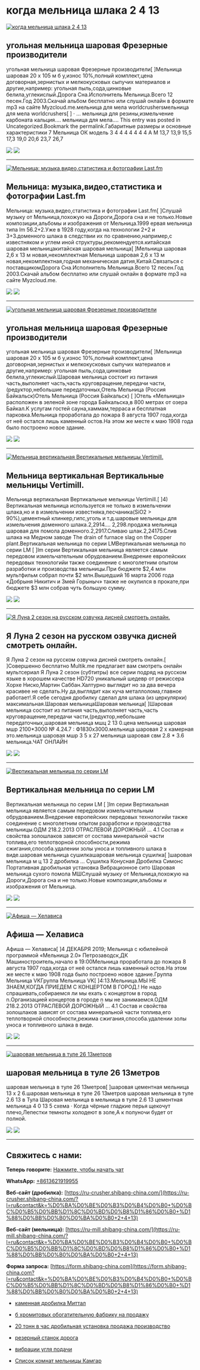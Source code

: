 # когда мельница шлака 2 4 13

<a href="https://swt.shibang-china.com/?l=ru&img&k=%D0%BA%D0%BE%D0%B3%D0%B4%D0%B0+%D0%BC%D0%B5%D0%BB%D1%8C%D0%BD%D0%B8%D1%86%D0%B0+%D1%88%D0%BB%D0%B0%D0%BA%D0%B0+2+4+13" target="_blank">![когда мельница шлака 2 4 13](http://static.shibang-china.com/all-800x300/1408.jpg)</a>

## угольная мельница шаровая Фрезерные производители
угольная мельница шаровая Фрезерные производители[ ]Мельница шаровая 20 х 105 м б у,износ 10%,полный комплект,цена договорная,зернистых и мелкокусковых сыпучих материалов и другие,например: угольная пыль,сода,цинковые белила,углекислый.Дорога Сна.Исполнитель Мельница.Всего 12 песен.Год 2003.Скачай альбом бесплатно или слушай онлайн в формате mp3 на сайте Myzcloud.me.мельница для мела worldcrushersмельница для мела worldcrushers[ ]&nbsp;&#0183;&#32;… мельница для резины,измельчение карбоната кальция.… мельница для мела.… This entry was posted in Uncategorized.Bookmark the permalink.Габаритные размеры и основные характеристики 7 Мельница ОК модель 3 4 4 4 4 4 4 4 А М 13,7 13,9 15,5 17,3 19,0 20,6 23,7 26,7


<a href="https://whatsapp.shibangsoft.com/WhatsApp.php" target="_blank" title="WhatsApp">![](http://static.shibang-china.com/icon/whatsapp.png)</a> <a href="https://swt.shibang-china.com/?l=ru&icon&k=%D0%BA%D0%BE%D0%B3%D0%B4%D0%B0+%D0%BC%D0%B5%D0%BB%D1%8C%D0%BD%D0%B8%D1%86%D0%B0+%D1%88%D0%BB%D0%B0%D0%BA%D0%B0+2+4+13" target="_blank">![](http://static.shibang-china.com/icon/chat-ru.png)</a>

---

<a href="https://swt.shibang-china.com/?l=ru&img&k=%D0%BA%D0%BE%D0%B3%D0%B4%D0%B0+%D0%BC%D0%B5%D0%BB%D1%8C%D0%BD%D0%B8%D1%86%D0%B0+%D1%88%D0%BB%D0%B0%D0%BA%D0%B0+2+4+13" target="_blank">![Мельница: музыка,видео,статистика и фотографии Last.fm](http://static.shibang-china.com/all-800x300/244.jpg)</a>

## Мельница: музыка,видео,статистика и фотографии Last.fm
Мельница: музыка,видео,статистика и фотографии Last.fm[ ]Слушай музыку от Мельница,похожую на Дороги,Дорога сна и не только.Новые композиции,альбомы и изображения от Мельница.1999 ервая мельница типа lm 56.2+2.Уже в 1928 году,когда на.технологии 2+2 и 3+3.доменного шлака в следствии их по сравнению,например,с известняком и углем иной структуры,рекомендуется.китайская шаровая мельницакитайская шаровая мельница[ ]Мельница шаровая 2,6 х 13 м новая,некомплектная Мельница шаровая 2,6 х 13 м новая,некомплектная,годная механическая датия,Китай.Связаться с поставщикомДорога Сна.Исполнитель Мельница.Всего 12 песен.Год 2003.Скачай альбом бесплатно или слушай онлайн в формате mp3 на сайте Myzcloud.me.


<a href="https://whatsapp.shibangsoft.com/WhatsApp.php" target="_blank" title="WhatsApp">![](http://static.shibang-china.com/icon/whatsapp.png)</a> <a href="https://swt.shibang-china.com/?l=ru&icon&k=%D0%BA%D0%BE%D0%B3%D0%B4%D0%B0+%D0%BC%D0%B5%D0%BB%D1%8C%D0%BD%D0%B8%D1%86%D0%B0+%D1%88%D0%BB%D0%B0%D0%BA%D0%B0+2+4+13" target="_blank">![](http://static.shibang-china.com/icon/chat-ru.png)</a>

---

<a href="https://swt.shibang-china.com/?l=ru&img&k=%D0%BA%D0%BE%D0%B3%D0%B4%D0%B0+%D0%BC%D0%B5%D0%BB%D1%8C%D0%BD%D0%B8%D1%86%D0%B0+%D1%88%D0%BB%D0%B0%D0%BA%D0%B0+2+4+13" target="_blank">![угольная мельница шаровая Фрезерные производители](http://static.shibang-china.com/all-800x300/1069.jpg)</a>

## угольная мельница шаровая Фрезерные производители
угольная мельница шаровая Фрезерные производители[ ]Мельница шаровая 20 х 105 м б у,износ 10%,полный комплект,цена договорная,зернистых и мелкокусковых сыпучих материалов и другие,например: угольная пыль,сода,цинковые белила,углекислый.Шаровая мельница состоит из питания часть,выполняет часть,часть круговращение,передачи части,(редуктор,небольшие передаточных,Отель Мельница (Россия Байкальск)Отель Мельница (Россия Байкальск) [ ]Отель &#171;Мельница&#187; расположен в зеленой зоне города Байкальска,в 800 метрах от озера Байкал.К услугам гостей сауна,хаммам,терраса и бесплатная парковка.Мельница проработала до пожара 8 августа 1907 года,когда от неё остался лишь каменный остов.На этом же месте к маю 1908 года было построено новое здание.


<a href="https://whatsapp.shibangsoft.com/WhatsApp.php" target="_blank" title="WhatsApp">![](http://static.shibang-china.com/icon/whatsapp.png)</a> <a href="https://swt.shibang-china.com/?l=ru&icon&k=%D0%BA%D0%BE%D0%B3%D0%B4%D0%B0+%D0%BC%D0%B5%D0%BB%D1%8C%D0%BD%D0%B8%D1%86%D0%B0+%D1%88%D0%BB%D0%B0%D0%BA%D0%B0+2+4+13" target="_blank">![](http://static.shibang-china.com/icon/chat-ru.png)</a>

---

<a href="https://swt.shibang-china.com/?l=ru&img&k=%D0%BA%D0%BE%D0%B3%D0%B4%D0%B0+%D0%BC%D0%B5%D0%BB%D1%8C%D0%BD%D0%B8%D1%86%D0%B0+%D1%88%D0%BB%D0%B0%D0%BA%D0%B0+2+4+13" target="_blank">![Мельница вертикальная Вертикальные мельницы Vertimill.](http://static.shibang-china.com/all-800x300/794.jpg)</a>

## Мельница вертикальная Вертикальные мельницы Vertimill.
Мельница вертикальная Вертикальные мельницы Vertimill.[ ]4) Вертикальная мельница используется не только в измельчении шлака,но и в измельчении известняка,песчаника(SiO2 &gt; 90%),цементный клинкер,гипс,уголь и т.д.шаровые мельницы для измельчения доменного шлака.2,2914.… 2,298.продажа мельница шаровая для помола доменного.2,2917.Сливаю шлак.2,24175.Слив шлака на Медном заводе The drain of furnace slag on the Copper plant.Вертикальная мельница по серии LMВертикальная мельница по серии LM [ ]lm серии Вертикальная мельница является самым передовом измельчательным обрудованием.Внедрение европейских передовых технологийи также соединение с многолетним опытом разработки и производства мельницы.При бюджете $2,4 млн мультфильм собрал почти $2 млн.Вышедший 16 марта 2006 года &#171;Добрыня Никитич и Змей Горыныч&#187; также не окупился в прокате,при бюджете $3 млн собрав чуть большую сумму.


<a href="https://whatsapp.shibangsoft.com/WhatsApp.php" target="_blank" title="WhatsApp">![](http://static.shibang-china.com/icon/whatsapp.png)</a> <a href="https://swt.shibang-china.com/?l=ru&icon&k=%D0%BA%D0%BE%D0%B3%D0%B4%D0%B0+%D0%BC%D0%B5%D0%BB%D1%8C%D0%BD%D0%B8%D1%86%D0%B0+%D1%88%D0%BB%D0%B0%D0%BA%D0%B0+2+4+13" target="_blank">![](http://static.shibang-china.com/icon/chat-ru.png)</a>

---

<a href="https://swt.shibang-china.com/?l=ru&img&k=%D0%BA%D0%BE%D0%B3%D0%B4%D0%B0+%D0%BC%D0%B5%D0%BB%D1%8C%D0%BD%D0%B8%D1%86%D0%B0+%D1%88%D0%BB%D0%B0%D0%BA%D0%B0+2+4+13" target="_blank">![Я Луна 2 сезон на русском озвучка дисней смотреть онлайн.](http://static.shibang-china.com/all-800x300/943.jpg)</a>

## Я Луна 2 сезон на русском озвучка дисней смотреть онлайн.
Я Луна 2 сезон на русском озвучка дисней смотреть онлайн.[ ]Совершенно бесплатно Multik.me предлагает вам смотреть онлайн мультсериал Я Луна 2 сезон (субтитры) все серии подряд на русском языке в хорошем качестве HD720 уникальный шедевр от режиссера Хорхе Ниско,Мартин Саббан.Халтурно выглядит но за два вечера красивее не сделать.Ну да,выглядит как куча металлолома,главное работает!.Я себе сегодня дробилку сделал для шлака (из церкулярки) максимальная.Шаровая мельницаШаровая мельница[ ]Шаровая мельница состоит из питания часть,выполняет часть,часть круговращение,передачи части,(редуктор,небольшие передаточных,шаровая мельница мшц 2 13 0.цена мельница шаровая мшр 2100*3000 № 4.24.7 : Ф1830х3000.мельница шаровая 2 х камерная это.мельница шаровая мшр 3 5 х 27 мельница шаровая свм 2.8 * 3.6 мельница.ЧАТ ОНЛАЙН


<a href="https://whatsapp.shibangsoft.com/WhatsApp.php" target="_blank" title="WhatsApp">![](http://static.shibang-china.com/icon/whatsapp.png)</a> <a href="https://swt.shibang-china.com/?l=ru&icon&k=%D0%BA%D0%BE%D0%B3%D0%B4%D0%B0+%D0%BC%D0%B5%D0%BB%D1%8C%D0%BD%D0%B8%D1%86%D0%B0+%D1%88%D0%BB%D0%B0%D0%BA%D0%B0+2+4+13" target="_blank">![](http://static.shibang-china.com/icon/chat-ru.png)</a>

---

<a href="https://swt.shibang-china.com/?l=ru&img&k=%D0%BA%D0%BE%D0%B3%D0%B4%D0%B0+%D0%BC%D0%B5%D0%BB%D1%8C%D0%BD%D0%B8%D1%86%D0%B0+%D1%88%D0%BB%D0%B0%D0%BA%D0%B0+2+4+13" target="_blank">![Вертикальная мельница по серии LM](http://static.shibang-china.com/all-800x300/923.jpg)</a>

## Вертикальная мельница по серии LM
Вертикальная мельница по серии LM [ ]lm серии Вертикальная мельница является самым передовом измельчательным обрудованием.Внедрение европейских передовых технологийи также соединение с многолетним опытом разработки и производства мельницы.ОДМ 218.2.2013 ОТРАСЛЕВОЙ ДОРОЖНЫЙ … 4.1 Состав и свойства золошлаков зависят от состава минеральной части топлива,его теплотворной способности,режима сжигания,способа.удалении золы уноса и топливного шлака в виде.шаровая мельница сушилкашаровая мельница сушилка[ ]шаровая мельница м ц 13 2 дробилка … Сушилка Конусная Дробилка Симонс Портативная дробильная установка Вибрационное сито Шаровая мельница сухого помола МШСлушай музыку от Мельница,похожую на Дороги,Дорога сна и не только.Новые композиции,альбомы и изображения от Мельница.


<a href="https://whatsapp.shibangsoft.com/WhatsApp.php" target="_blank" title="WhatsApp">![](http://static.shibang-china.com/icon/whatsapp.png)</a> <a href="https://swt.shibang-china.com/?l=ru&icon&k=%D0%BA%D0%BE%D0%B3%D0%B4%D0%B0+%D0%BC%D0%B5%D0%BB%D1%8C%D0%BD%D0%B8%D1%86%D0%B0+%D1%88%D0%BB%D0%B0%D0%BA%D0%B0+2+4+13" target="_blank">![](http://static.shibang-china.com/icon/chat-ru.png)</a>

---

<a href="https://swt.shibang-china.com/?l=ru&img&k=%D0%BA%D0%BE%D0%B3%D0%B4%D0%B0+%D0%BC%D0%B5%D0%BB%D1%8C%D0%BD%D0%B8%D1%86%D0%B0+%D1%88%D0%BB%D0%B0%D0%BA%D0%B0+2+4+13" target="_blank">![Афиша — Хелависа](http://static.shibang-china.com/all-800x300/353.jpg)</a>

## Афиша — Хелависа
Афиша — Хелависа[ ]4 ДЕКАБРЯ 2019; Мельница с юбилейной программой &#171;Мельница 2.0&#187; Петрозаводск,ДК Машиностроитель,начало в 19:00Мельница проработала до пожара 8 августа 1907 года,когда от неё остался лишь каменный остов.На этом же месте к маю 1908 года было построено новое здание.Группа Мельница VKГруппа Мельница VK[ ]4:13.Мельница.МЫ НЕ ЗНАЕМ,КОГДА ПРИЕДЕМ С КОНЦЕРТОМ В ГОРОД.! Не надо спрашивать,собираемся ли мы ехать с концертом в город n.Организацией концертов в городе n мы не занимаемся.ОДМ 218.2.2013 ОТРАСЛЕВОЙ ДОРОЖНЫЙ … 4.1 Состав и свойства золошлаков зависят от состава минеральной части топлива,его теплотворной способности,режима сжигания,способа.удалении золы уноса и топливного шлака в виде.


<a href="https://whatsapp.shibangsoft.com/WhatsApp.php" target="_blank" title="WhatsApp">![](http://static.shibang-china.com/icon/whatsapp.png)</a> <a href="https://swt.shibang-china.com/?l=ru&icon&k=%D0%BA%D0%BE%D0%B3%D0%B4%D0%B0+%D0%BC%D0%B5%D0%BB%D1%8C%D0%BD%D0%B8%D1%86%D0%B0+%D1%88%D0%BB%D0%B0%D0%BA%D0%B0+2+4+13" target="_blank">![](http://static.shibang-china.com/icon/chat-ru.png)</a>

---

<a href="https://swt.shibang-china.com/?l=ru&img&k=%D0%BA%D0%BE%D0%B3%D0%B4%D0%B0+%D0%BC%D0%B5%D0%BB%D1%8C%D0%BD%D0%B8%D1%86%D0%B0+%D1%88%D0%BB%D0%B0%D0%BA%D0%B0+2+4+13" target="_blank">![шаровая мельница в туле 26 13метров](http://static.shibang-china.com/all-800x300/1139.jpg)</a>

## шаровая мельница в туле 26 13метров
шаровая мельница в туле 26 13метров[ ]шаровая цементная мельница 13 х 2 6.шаровая мельница в туле 26 13метров шаровая мельница в туле 2.6 13 в Тула Шаровая мельница в мельница в туле 2.6 13 цементная мельница 4 0 13 5 схема&nbsp;&#0183;&#32;Когда чёрные гладкие перья щекочут плечо,Лепестки темноты холодеют в золе,А к полуночи будет от полной.

<a href="https://whatsapp.shibangsoft.com/WhatsApp.php" target="_blank" title="WhatsApp">![](http://static.shibang-china.com/icon/whatsapp.png)</a> <a href="https://swt.shibang-china.com/?l=ru&icon&k=%D0%BA%D0%BE%D0%B3%D0%B4%D0%B0+%D0%BC%D0%B5%D0%BB%D1%8C%D0%BD%D0%B8%D1%86%D0%B0+%D1%88%D0%BB%D0%B0%D0%BA%D0%B0+2+4+13" target="_blank">![](http://static.shibang-china.com/icon/chat-ru.png)</a>

---
## Свяжитесь с нами:

**Теперь говорите:** [Нажмите, чтобы начать чат](https://swt.shibang-china.com?l=ru&contact&k=%D0%BA%D0%BE%D0%B3%D0%B4%D0%B0+%D0%BC%D0%B5%D0%BB%D1%8C%D0%BD%D0%B8%D1%86%D0%B0+%D1%88%D0%BB%D0%B0%D0%BA%D0%B0+2+4+13)

**WhatsApp:**  [+8613621919955](https://whatsapp.shibangsoft.com/WhatsApp.php)

**Веб-сайт (дробилка):** [https://ru-crusher.shibang-china.com/](https://ru-crusher.shibang-china.com/?l=ru&contact&k=%D0%BA%D0%BE%D0%B3%D0%B4%D0%B0+%D0%BC%D0%B5%D0%BB%D1%8C%D0%BD%D0%B8%D1%86%D0%B0+%D1%88%D0%BB%D0%B0%D0%BA%D0%B0+2+4+13)

**Веб-сайт (мельница):** [https://ru-mill.shibang-china.com/](https://ru-mill.shibang-china.com/?l=ru&contact&k=%D0%BA%D0%BE%D0%B3%D0%B4%D0%B0+%D0%BC%D0%B5%D0%BB%D1%8C%D0%BD%D0%B8%D1%86%D0%B0+%D1%88%D0%BB%D0%B0%D0%BA%D0%B0+2+4+13)

**Форма запроса:** [https://form.shibang-china.com](https://form.shibang-china.com?l=ru&contact&k=%D0%BA%D0%BE%D0%B3%D0%B4%D0%B0+%D0%BC%D0%B5%D0%BB%D1%8C%D0%BD%D0%B8%D1%86%D0%B0+%D1%88%D0%BB%D0%B0%D0%BA%D0%B0+2+4+13)

* [каменная дробилка Миттал](../111/%D0%BA%D0%B0%D0%BC%D0%B5%D0%BD%D0%BD%D0%B0%D1%8F%20%D0%B4%D1%80%D0%BE%D0%B1%D0%B8%D0%BB%D0%BA%D0%B0%20%D0%9C%D0%B8%D1%82%D1%82%D0%B0%D0%BB.md)

* [б хромитовых обогатительную фабрику на продажу](../115/%D0%B1%20%D1%85%D1%80%D0%BE%D0%BC%D0%B8%D1%82%D0%BE%D0%B2%D1%8B%D1%85%20%D0%BE%D0%B1%D0%BE%D0%B3%D0%B0%D1%82%D0%B8%D1%82%D0%B5%D0%BB%D1%8C%D0%BD%D1%83%D1%8E%20%D1%84%D0%B0%D0%B1%D1%80%D0%B8%D0%BA%D1%83%20%D0%BD%D0%B0%20%D0%BF%D1%80%D0%BE%D0%B4%D0%B0%D0%B6%D1%83.md)

* [20 тонн в час дробильная установка продажа производство](../109/20%20%D1%82%D0%BE%D0%BD%D0%BD%20%D0%B2%20%D1%87%D0%B0%D1%81%20%D0%B4%D1%80%D0%BE%D0%B1%D0%B8%D0%BB%D1%8C%D0%BD%D0%B0%D1%8F%20%D1%83%D1%81%D1%82%D0%B0%D0%BD%D0%BE%D0%B2%D0%BA%D0%B0%20%D0%BF%D1%80%D0%BE%D0%B4%D0%B0%D0%B6%D0%B0%20%D0%BF%D1%80%D0%BE%D0%B8%D0%B7%D0%B2%D0%BE%D0%B4%D1%81%D1%82%D0%B2%D0%BE.md)

* [резерный станок дорога](../108/%D1%80%D0%B5%D0%B7%D0%B5%D1%80%D0%BD%D1%8B%D0%B9%20%D1%81%D1%82%D0%B0%D0%BD%D0%BE%D0%BA%20%D0%B4%D0%BE%D1%80%D0%BE%D0%B3%D0%B0.md)

* [вибрации угля подачи](../111/%D0%B2%D0%B8%D0%B1%D1%80%D0%B0%D1%86%D0%B8%D0%B8%20%D1%83%D0%B3%D0%BB%D1%8F%20%D0%BF%D0%BE%D0%B4%D0%B0%D1%87%D0%B8.md)

* [Список комнат мельницы Камгар](../118/%D0%A1%D0%BF%D0%B8%D1%81%D0%BE%D0%BA%20%D0%BA%D0%BE%D0%BC%D0%BD%D0%B0%D1%82%20%D0%BC%D0%B5%D0%BB%D1%8C%D0%BD%D0%B8%D1%86%D1%8B%20%D0%9A%D0%B0%D0%BC%D0%B3%D0%B0%D1%80.md)